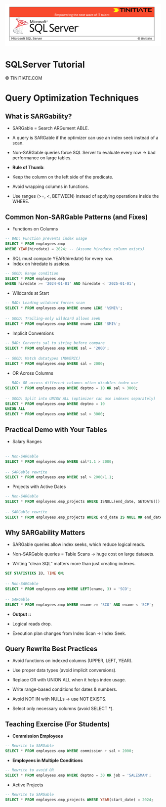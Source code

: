 ![SQLServer Tinitiate Image](sqlserver.png)


# SQLServer Tutorial

&copy; TINITIATE.COM

# Query Optimization Techniques

## What is SARGability?

* SARGable = Search ARGument ABLE.

* A query is SARGable if the optimizer can use an index seek instead of a scan.

* Non-SARGable queries force SQL Server to evaluate every row → bad performance on large tables.

* **Rule of Thumb**:

* Keep the column on the left side of the predicate.

* Avoid wrapping columns in functions.

* Use ranges (>=, <, BETWEEN) instead of applying operations inside the WHERE.

## Common Non-SARGable Patterns (and Fixes)

* Functions on Columns
```sql
-- BAD: Function prevents index usage
SELECT * FROM employees.emp
WHERE YEAR(hiredate) = 2024; -- (Assume hiredate column exists)
```

* SQL must compute YEAR(hiredate) for every row.
* Index on hiredate is useless.

```sql 
-- GOOD: Range condition
SELECT * FROM employees.emp
WHERE hiredate >= '2024-01-01' AND hiredate < '2025-01-01';
```

* Wildcards at Start
```sql  
-- BAD: Leading wildcard forces scan
SELECT * FROM employees.emp WHERE ename LIKE '%SMI%';

-- GOOD: Trailing-only wildcard allows seek
SELECT * FROM employees.emp WHERE ename LIKE 'SMI%';
```

* Implicit Conversions
```sql
-- BAD: Converts sal to string before compare
SELECT * FROM employees.emp WHERE sal = '2000';

-- GOOD: Match datatypes (NUMERIC)
SELECT * FROM employees.emp WHERE sal = 2000;
```

* OR Across Columns
```sql
-- BAD: OR across different columns often disables index use
SELECT * FROM employees.emp WHERE deptno = 10 OR sal > 3000;

-- GOOD: Split into UNION ALL (optimizer can use indexes separately)
SELECT * FROM employees.emp WHERE deptno = 10
UNION ALL
SELECT * FROM employees.emp WHERE sal > 3000;
```

## Practical Demo with Your Tables
* Salary Ranges
```sql

-- Non-SARGable
SELECT * FROM employees.emp WHERE sal*1.1 > 2000;

-- SARGable rewrite
SELECT * FROM employees.emp WHERE sal > 2000/1.1;
```

* Projects with Active Dates
```sql
-- Non-SARGable
SELECT * FROM employees.emp_projects WHERE ISNULL(end_date, GETDATE()) > GETDATE();

-- SARGable rewrite
SELECT * FROM employees.emp_projects WHERE end_date IS NULL OR end_date > GETDATE();
```

## Why SARGability Matters

* SARGable queries allow index seeks, which reduce logical reads.

* Non-SARGable queries = Table Scans → huge cost on large datasets.

* Writing “clean SQL” matters more than just creating indexes.

```sql
SET STATISTICS IO, TIME ON;

-- Non-SARGable
SELECT * FROM employees.emp WHERE LEFT(ename, 3) = 'SCO';

-- SARGable
SELECT * FROM employees.emp WHERE ename >= 'SCO' AND ename < 'SCP';
```

* **Output ::**

* Logical reads drop.

* Execution plan changes from Index Scan → Index Seek.

## Query Rewrite Best Practices

* Avoid functions on indexed columns (UPPER, LEFT, YEAR).

* Use proper data types (avoid implicit conversions).

* Replace OR with UNION ALL when it helps index usage.

* Write range-based conditions for dates & numbers.

* Avoid NOT IN with NULLs → use NOT EXISTS.

* Select only necessary columns (avoid SELECT *).

## Teaching Exercise (For Students)

* **Commission Employees**
```sql
-- Rewrite to SARGable
SELECT * FROM employees.emp WHERE commission + sal > 2000;
```

* **Employees in Multiple Conditions**
```sql
-- Rewrite to avoid OR
SELECT * FROM employees.emp WHERE deptno = 30 OR job = 'SALESMAN';
```

* Active Projects
```sql
-- Rewrite to SARGable
SELECT * FROM employees.emp_projects WHERE YEAR(start_date) = 2024;
```
